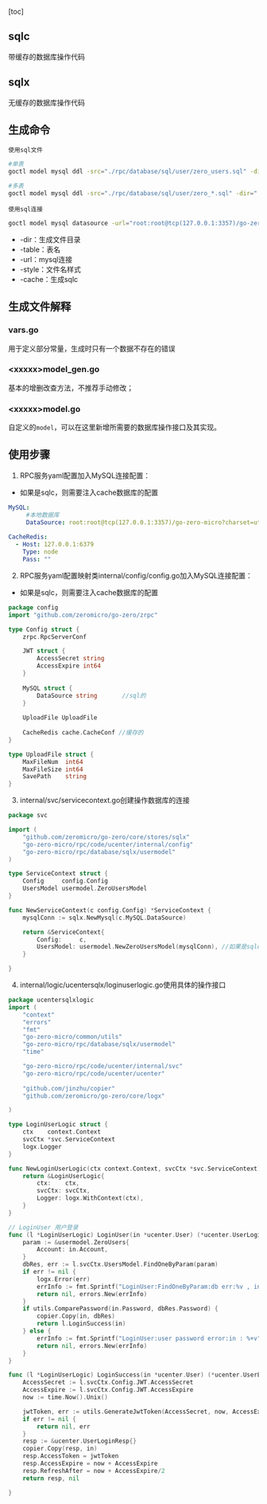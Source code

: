 

[toc]

## sqlc

带缓存的数据库操作代码

## sqlx

无缓存的数据库操作代码

## 生成命令

`使用sql文件`

```bash
#单表
goctl model mysql ddl -src="./rpc/database/sql/user/zero_users.sql" -dir="./rpc/database/sqlx/usermodel" -style=go_zero [-cache]

#多表
goctl model mysql ddl -src="./rpc/database/sql/user/zero_*.sql" -dir="./rpc/database/sqlx/usermodel" -style=go_zero [-cache]
```

`使用sql连接`

```bash
goctl model mysql datasource -url="root:root@tcp(127.0.0.1:3357)/go-zero-micro" -table="zero_users" -dir="./rpc/database/sqlx/usermodel" [-cache]
```

* -dir：生成文件目录
* -table：表名
* -url：mysql连接
* -style：文件名样式
* -cache：生成sqlc

## 生成文件解释

### vars.go

用于定义部分常量，生成时只有一个数据不存在的错误

### \<xxxxx>model_gen.go

基本的增删改查方法，不推荐手动修改；

### \<xxxxx>model.go

自定义的`model`，可以在这里新增所需要的数据库操作接口及其实现。

## 使用步骤

1. RPC服务yaml配置加入MySQL连接配置：

* 如果是sqlc，则需要注入cache数据库的配置

```yaml
MySQL:
     #本地数据库
     DataSource: root:root@tcp(127.0.0.1:3357)/go-zero-micro?charset=utf8mb4&parseTime=true&loc=Asia%2FShanghai
     
CacheRedis:
  - Host: 127.0.0.1:6379
    Type: node
    Pass: ""
```

2. RPC服务yaml配置映射类internal/config/config.go加入MySQL连接配置：

* 如果是sqlc，则需要注入cache数据库的配置

```go
package config
import "github.com/zeromicro/go-zero/zrpc"

type Config struct {
	zrpc.RpcServerConf

	JWT struct {
		AccessSecret string
		AccessExpire int64
	}
	
	MySQL struct {
		DataSource string		//sql的
	}
	
	UploadFile UploadFile
	
    CacheRedis cache.CacheConf //缓存的
}

type UploadFile struct {
	MaxFileNum  int64
	MaxFileSize int64
	SavePath    string
}
```

3. internal/svc/servicecontext.go创建操作数据库的连接

```go
package svc

import (
	"github.com/zeromicro/go-zero/core/stores/sqlx"
	"go-zero-micro/rpc/code/ucenter/internal/config"
	"go-zero-micro/rpc/database/sqlx/usermodel"
)

type ServiceContext struct {
	Config     config.Config
	UsersModel usermodel.ZeroUsersModel
}

func NewServiceContext(c config.Config) *ServiceContext {
	mysqlConn := sqlx.NewMysql(c.MySQL.DataSource)

	return &ServiceContext{
		Config:     c,
		UsersModel: usermodel.NewZeroUsersModel(mysqlConn), //如果是sqlc 需要注入cache的
	}

}
```

4. internal/logic/ucentersqlx/loginuserlogic.go使用具体的操作接口

```go
package ucentersqlxlogic
import (
	"context"
	"errors"
	"fmt"
	"go-zero-micro/common/utils"
	"go-zero-micro/rpc/database/sqlx/usermodel"
	"time"

	"go-zero-micro/rpc/code/ucenter/internal/svc"
	"go-zero-micro/rpc/code/ucenter/ucenter"
	
	"github.com/jinzhu/copier"
	"github.com/zeromicro/go-zero/core/logx"

)

type LoginUserLogic struct {
	ctx    context.Context
	svcCtx *svc.ServiceContext
	logx.Logger
}

func NewLoginUserLogic(ctx context.Context, svcCtx *svc.ServiceContext) *LoginUserLogic {
	return &LoginUserLogic{
		ctx:    ctx,
		svcCtx: svcCtx,
		Logger: logx.WithContext(ctx),
	}
}

// LoginUser 用户登录
func (l *LoginUserLogic) LoginUser(in *ucenter.User) (*ucenter.UserLoginResp, error) {
	param := &usermodel.ZeroUsers{
		Account: in.Account,
	}
	dbRes, err := l.svcCtx.UsersModel.FindOneByParam(param)
	if err != nil {
		logx.Error(err)
		errInfo := fmt.Sprintf("LoginUser:FindOneByParam:db err:%v , in : %+v", err, in)
		return nil, errors.New(errInfo)
	}
	if utils.ComparePassword(in.Password, dbRes.Password) {
		copier.Copy(in, dbRes)
		return l.LoginSuccess(in)
	} else {
		errInfo := fmt.Sprintf("LoginUser:user password error:in : %+v", in)
		return nil, errors.New(errInfo)
	}
}

func (l *LoginUserLogic) LoginSuccess(in *ucenter.User) (*ucenter.UserLoginResp, error) {
	AccessSecret := l.svcCtx.Config.JWT.AccessSecret
	AccessExpire := l.svcCtx.Config.JWT.AccessExpire
	now := time.Now().Unix()

	jwtToken, err := utils.GenerateJwtToken(AccessSecret, now, AccessExpire, in.Id)
	if err != nil {
		return nil, err
	}
	resp := &ucenter.UserLoginResp{}
	copier.Copy(resp, in)
	resp.AccessToken = jwtToken
	resp.AccessExpire = now + AccessExpire
	resp.RefreshAfter = now + AccessExpire/2
	return resp, nil

}
```





